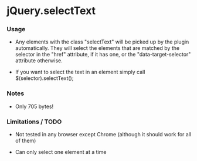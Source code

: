 # jQuery.selectText

### Usage

* Any elements with the class "selectText" will be picked up by the plugin automatically. They will select the elements that are matched by the selector in the "href" attribute, if it has one, or the "data-target-selector" attribute otherwise.

* If you want to select the text in an element simply call $(selector).selectText();

### Notes

* Only 705 bytes!

### Limitations / TODO

* Not tested in any browser except Chrome (although it should work for all of them)

* Can only select one element at a time